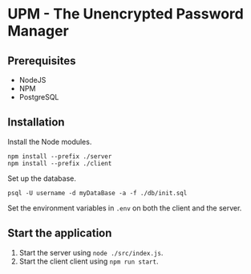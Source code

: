 # UPM - The Unencrypted Password Manager

## Prerequisites

- NodeJS
- NPM
- PostgreSQL

## Installation

Install the Node modules.

```
npm install --prefix ./server
npm install --prefix ./client
```

Set up the database.

```
psql -U username -d myDataBase -a -f ./db/init.sql
```

Set the environment variables in `.env` on both the client and the server.

## Start the application

1. Start the server using `node ./src/index.js`.
2. Start the client client using `npm run start`.
